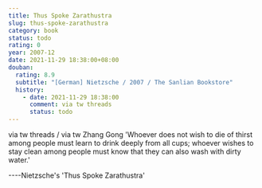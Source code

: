 ```yaml
---
title: Thus Spoke Zarathustra
slug: thus-spoke-zarathustra
category: book
status: todo
rating: 0
year: 2007-12
date: 2021-11-29 18:38:00+08:00
douban:
  rating: 8.9
  subtitle: "[German] Nietzsche / 2007 / The Sanlian Bookstore"
  history:
    - date: 2021-11-29 18:38:00
      comment: via tw threads
      status: todo
---
```


via tw threads / via tw Zhang Gong 'Whoever does not wish to die of thirst among people must learn to drink deeply from all cups; whoever wishes to stay clean among people must know that they can also wash with dirty water.' 

----Nietzsche's 'Thus Spoke Zarathustra'
